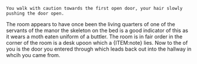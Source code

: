 	You walk with caution towards the first open door, your hair slowly pushing the door open.
The room appears to have once been the living quarters of one of the servants of the manor the skeleton on the bed is a good indicator of this as it wears a moth eaten uniform of a buttler. The room is in fair order in the corner of the room is a desk upoon which a {ITEM:note} lies. Now to the  of you is the door you entered through which leads back out into the hallway in whcih you came from.